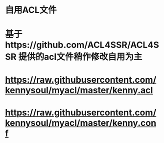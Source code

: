 # 自用ACL文件
# 基于https://github.com/ACL4SSR/ACL4SSR  提供的acl文件稍作修改自用为主
# https://raw.githubusercontent.com/kennysoul/myacl/master/kenny.acl
# https://raw.githubusercontent.com/kennysoul/myacl/master/kenny.conf
